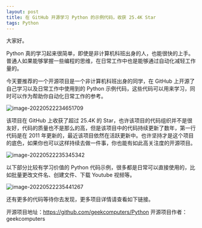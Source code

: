 ```yaml
---
layout: post
title: 在 GitHub 开源学习 Python 的示例代码，收获 25.4K Star
tags: Python
---
```


大家好。

Python 真的学习起来很简单，即使是非计算机科班出身的人，也能很快的上手。普通人如果能够掌握一些编程的思维，在日常工作中也是能够通过自动化减轻工作量的。

今天要推荐的一个开源项目是一个非计算机科班出身的同学，在 GitHub 上开源了自己学习以及日常工作中使用到的 Python 示例代码，这些代码可以用来学习，同时可以作为帮助你自动化日常工作的参考。

![image-20220522234651709](https://7465-test-3c9b5e-1-1301419220.tcb.qcloud.la/images/compress_image-20220522234651709.png)

该项目在 GitHub 上收获了超过 25.4K 的 Star，也许该项目的代码组织并不是很友好，代码的质量也不是那么的高，但是该项目中的代码持续更新了数年，第一行代码是在 2011 年更新的，最近该项目依然在活跃更新中。也许坚持才是这个项目的底色，如果你也可以这样持续去做一件事，你也能有如此高关注度的开源项目。

![image-20220522235345342](https://7465-test-3c9b5e-1-1301419220.tcb.qcloud.la/images/compress_image-20220522235345342.png)

以下部分比较有学习价值的 Python 代码示例，很多都是日常可以直接使用的，比如批量更改文件名、创建文件、下载 Youtube 视频等。

![image-20220522235441267](https://7465-test-3c9b5e-1-1301419220.tcb.qcloud.la/images/compress_image-20220522235441267.png)

还有更多的代码等待你去发现，更多项目详情请查看如下链接。

开源项目地址：https://github.com/geekcomputers/Python
开源项目作者：geekcomputers
